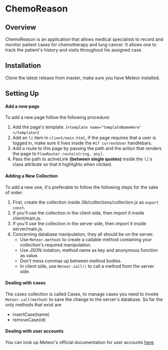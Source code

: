 # ChemoReason

## Overview
ChemoReason is an application that allows medical specialists to record and monitor patient cases for chemotherapy and lung cancer. It allows one to track the patient's history and visits throughout his assigned case.

## Installation

Clone the latest release from master, make sure you have Meteor installed.

## Setting Up
#### Add a new page

To add a new page follow the following procedure:

1. Add the page's template. (`<template name="templateNameHere"</template>`)
2. Add an `li` item in `client/main.html`, if the page requires that a user is logged in, make sure it lives inside the `#if currentUser` handlebars.
3. Add a route to this page by passing the path and the action that renders the page to `FlowRouter.route(string, any)`.
4. Pass the path to activeLink **(between single quotes)** inside the `li`'s class attribute so that it highlights when clicked.

#### Adding a New Collection

To add a new one, it's preferable to follow the following steps for the sake of order:

1. First, create the collection inside /lib/collections/collection.js as `export const`.
2. If you'll use the collection in the client side, then import it inside client/main.js.
3. If you'll use the collection in the server side, then import it inside server/main.js.
4. Concerning database manipulation, they all should be on the server.
    - Use `Meteor.methods` to create a callable method containing your collection's required manipulation.
    - Use JSON notation; method name as key and anonymous function as value.
    - Don't mess commas up between method bodies.
    - In client side, use `Meteor.call()` to call a method from the server side.

#### Dealing with cases

The cases collection is called Cases, to manage cases you need to invoke `Meteor.call(method)` to save the change to the server's database. So far the only methods that exist are
- insertCase(name)
- removeCase(id)

#### Dealing with user accounts
You can look up Meteor's official documentation for user accounts [here]( https://docs.meteor.com/api/accounts.html).
